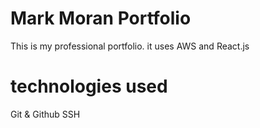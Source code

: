 # Mark Moran Portfolio
This is my professional portfolio. it uses AWS and React.js

# technologies used

Git & Github
SSH
